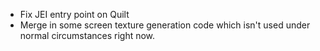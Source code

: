 - Fix JEI entry point on Quilt
- Merge in some screen texture generation code which isn't used under normal circumstances right now.
